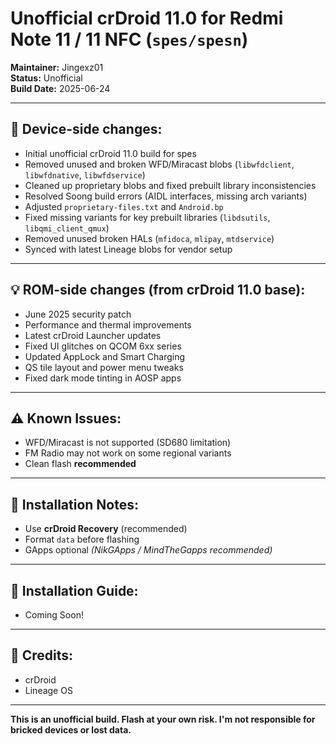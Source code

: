 # Unofficial crDroid 11.0 for Redmi Note 11 / 11 NFC (`spes/spesn`)

**Maintainer:** Jingexz01  
**Status:** Unofficial  
**Build Date:** 2025-06-24

---

## 📱 Device-side changes:
- Initial unofficial crDroid 11.0 build for spes
- Removed unused and broken WFD/Miracast blobs (`libwfdclient`, `libwfdnative`, `libwfdservice`)
- Cleaned up proprietary blobs and fixed prebuilt library inconsistencies
- Resolved Soong build errors (AIDL interfaces, missing arch variants)
- Adjusted `proprietary-files.txt` and `Android.bp`
- Fixed missing variants for key prebuilt libraries (`libdsutils`, `libqmi_client_qmux`)
- Removed unused broken HALs (`mfidoca`, `mlipay`, `mtdservice`)
- Synced with latest Lineage blobs for vendor setup

---

## 💡 ROM-side changes (from crDroid 11.0 base):
- June 2025 security patch
- Performance and thermal improvements
- Latest crDroid Launcher updates
- Fixed UI glitches on QCOM 6xx series
- Updated AppLock and Smart Charging
- QS tile layout and power menu tweaks
- Fixed dark mode tinting in AOSP apps

---

## ⚠️ Known Issues:
- WFD/Miracast is not supported (SD680 limitation)
- FM Radio may not work on some regional variants
- Clean flash **recommended**

---

## 🔧 Installation Notes:
- Use **crDroid Recovery** (recommended)
- Format `data` before flashing
- GApps optional *(NikGApps / MindTheGapps recommended)*

---

## 📲 Installation Guide:
- Coming Soon!

---

## 👤 Credits:
- crDroid
- Lineage OS

---

**This is an unofficial build. Flash at your own risk. I'm not responsible for bricked devices or lost data.**
